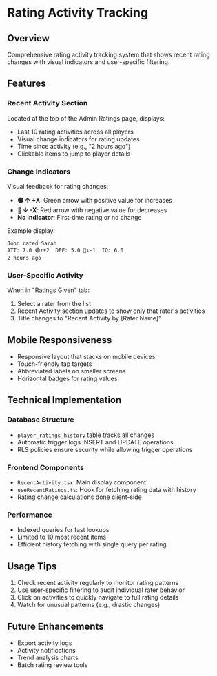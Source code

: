 # Rating Activity Tracking

## Overview
Comprehensive rating activity tracking system that shows recent rating changes with visual indicators and user-specific filtering.

## Features

### Recent Activity Section
Located at the top of the Admin Ratings page, displays:
- Last 10 rating activities across all players
- Visual change indicators for rating updates
- Time since activity (e.g., "2 hours ago")
- Clickable items to jump to player details

### Change Indicators
Visual feedback for rating changes:
- **🟢 ↑ +X**: Green arrow with positive value for increases
- **🔴 ↓ -X**: Red arrow with negative value for decreases
- **No indicator**: First-time rating or no change

Example display:
```
John rated Sarah
ATT: 7.0 🟢↑+2  DEF: 5.0 🔴↓-1  IQ: 6.0
2 hours ago
```

### User-Specific Activity
When in "Ratings Given" tab:
1. Select a rater from the list
2. Recent Activity section updates to show only that rater's activities
3. Title changes to "Recent Activity by [Rater Name]"

## Mobile Responsiveness
- Responsive layout that stacks on mobile devices
- Touch-friendly tap targets
- Abbreviated labels on smaller screens
- Horizontal badges for rating values

## Technical Implementation

### Database Structure
- `player_ratings_history` table tracks all changes
- Automatic trigger logs INSERT and UPDATE operations
- RLS policies ensure security while allowing trigger operations

### Frontend Components
- `RecentActivity.tsx`: Main display component
- `useRecentRatings.ts`: Hook for fetching rating data with history
- Rating change calculations done client-side

### Performance
- Indexed queries for fast lookups
- Limited to 10 most recent items
- Efficient history fetching with single query per rating

## Usage Tips
1. Check recent activity regularly to monitor rating patterns
2. Use user-specific filtering to audit individual rater behavior
3. Click on activities to quickly navigate to full rating details
4. Watch for unusual patterns (e.g., drastic changes)

## Future Enhancements
- Export activity logs
- Activity notifications
- Trend analysis charts
- Batch rating review tools